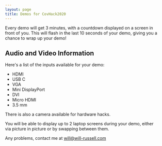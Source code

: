 ```yaml
---
layout: page
title: Demos for CovHack2020
---
```

Every demo will get 3 minutes, with a countdown displayed on a screen in front of you. This will flash in the last 10 seconds of your demo, giving you a chance to wrap up your demo!


## Audio and Video Information

Here's a list of the inputs available for your demo:

- HDMI
- USB C
- VGA
- Mini DisplayPort
- DVI
- Micro HDMI
- 3.5 mm

There is also a camera available for hardware hacks.

You will be able to display up to 2 laptop screens during your demo, either via picture in picture or by swapping between them.

Any problems, contact me at [will@will-russell.com](mailto:will@will-russell.com)
